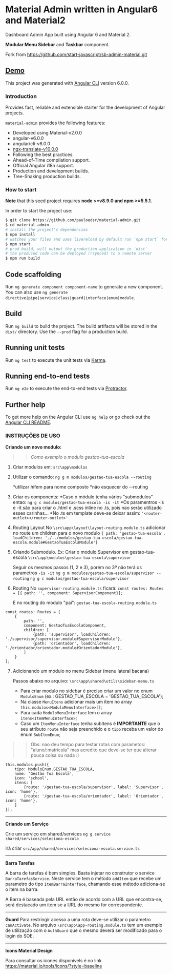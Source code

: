 # Material Admin written in Angular6 and Material2

Dashboard Admin App built using Angular 6 and Material 2.

**Modular Menu Sidebar**  and **Taskbar** component.

Fork from https://github.com/start-javascript/sb-admin-material.git

## [Demo](https://rawgit.com/pauloedsr/material-admin/tree/master/dist)

This project was generated with [Angular CLI](https://github.com/angular/angular-cli) version 6.0.0.

### Introduction

Provides fast, reliable and extensible starter for the development of Angular projects.

`material-admin` provides the following features:

*   Developed using Material-v2.0.0
*   angular-v6.0.0
*   angular/cli-v6.0.0
*   [ngx-translate-v10.0.0](https://github.com/ngx-translate)
*   Following the best practices.
*   Ahead-of-Time compilation support.
*   Official Angular i18n support.
*   Production and development builds.
*   Tree-Shaking production builds.

### How to start

**Note** that this seed project requires **node >=v8.9.0 and npm >=5.5.1**.

In order to start the project use:

```bash
$ git clone https://github.com/pauloedsr/material-admin.git
$ cd material-admin
# install the project's dependencies
$ npm install
# watches your files and uses livereload by default run `npm start` for a dev server. Navigate to `http://localhost:4200/`. The app will automatically reload if you change any of the source files.
$ npm start
# prod build, will output the production application in `dist`
# the produced code can be deployed (rsynced) to a remote server
$ npm run build
```

## Code scaffolding

Run `ng generate component component-name` to generate a new component. You can also use `ng generate directive|pipe|service|class|guard|interface|enum|module`.

## Build

Run `ng build` to build the project. The build artifacts will be stored in the `dist/` directory. Use the `--prod` flag for a production build.

## Running unit tests

Run `ng test` to execute the unit tests via [Karma](https://karma-runner.github.io).

## Running end-to-end tests

Run `ng e2e` to execute the end-to-end tests via [Protractor](http://www.protractortest.org/).

## Further help

To get more help on the Angular CLI use `ng help` or go check out the [Angular CLI README](https://github.com/angular/angular-cli/blob/master/README.md).


### INSTRUÇÕES DE USO

**Criando um novo modulo:**
>>*Como exemplo o modulo gestao-tua-escola*


1. Criar modulos em: `src\app\modulos`

2. Utilizar o comando:
	`ng g m modulos/gestao-tua-escola --routing`

	*utilizar hífem para nome composto
	*não esquecer do --routing

3. Criar os components:
	*Caso o módulo tenha vários "submodulos" entao:
	 `ng g c modulos/gestao-tua-escola -is -it`
    *Os paramentros -is e -it são para criar o .html e .scss inline no .ts, pois nao serão utilizado esses carinhas...
    *No .ts em template deve-se deixar assim: `'<router-outlet></router-outlet>'`

4. Routing Layout
	No `\src\app\layout\layout-routing.module.ts` adicionar no route um children para o novo modulo
	`{ path: 'gestao-tua-escola', loadChildren: './../modulos/gestao-tua-escola/gestao-tua-escola.module#GestaoTuaEscolaModule'}`

5. Criando Submodulo.
	Ex: Criar o modulo Supervisor em gestao-tua-escola `\src\app\modulos\gestao-tua-escola\supervisor`

	Seguir os mesmos passos (1, 2 e 3), porém no 3º não terá os parametros `-is -it`
	`ng g m modulos/gestao-tua-escola/supervisor --routing`
	`ng g c modulos/gestao-tua-escola/supervisor`

6. Routing
	No `supervisor-routing.module.ts` ficará:
    `const routes: Routes = [{ path: '', component: SupervisorComponent}];`

	E no routing do modulo "pai": `gestao-tua-escola-routing.module.ts`
>>
	const routes: Routes = [
		{
			path: '',
			component: GestaoTuaEscolaComponent,
			children: [
				{path: 'supervisor', loadChildren: './supervisor/supervisor.module#SupervisorModule'},
				{path: 'orientador', loadChildren: './orientador/orientador.module#OrientadorModule'},
			]
		}
    ];

7. Adicionando um módulo no menu Sidebar (menu lateral bacana)

	Passos abaixo no arquivo: `\src\app\shared\utils\sidebar-menu.ts`

	- Para criar modulo no sidebar é preciso criar um valor no enum `ModuloEnum` (ex.: GESTAO_TUA_ESCOLA = 'GESTAO_TUA_ESCOLA');
	- Na classe `MenuItens` adicionar mais um item no array `this.modulos<ModuloMenuInterface>[]`;
	- Para cada `ModuloMenuInterface` tem o array `itens<ItemMenuInterface>`;
	- Caso um `ItemMenuInterface` tenha subItens é **IMPORTANTE** que o seu atributo `route` não seja preenchido e o `tipo` receba um valor do enum `SubItemEnum`;

>>Obs: nao deu tempo para testar rotas com parametos: "aluno/:matricula" mas acredito que deve-se ter que alterar pouca coisa ou nada :)

>>
	this.modulos.push({
		tipo: ModuloEnum.GESTAO_TUA_ESCOLA,
		nome: 'Gestão Tua Escola',
		icon: 'school',
		itens: [
			{route: '/gestao-tua-escola/supervisor', label: 'Supervisor', icon: 'home'},
			{route: '/gestao-tua-escola/orientador', label: 'Orientador', icon: 'home'},
		]
	});

-------------

**Criando um Serviço**

Crie um serviço em shared/services
`ng g service shared/services/seleciona-escola`

Irá criar `src/app/shared/services/seleciona-escola.service.ts`

-------------

**Barra Tarefas**

A barra de tarefas é bem simples. Basta injetar no construtor o service `BarraTarefasService`. Neste service tem o método `addItem` que recebe um parametro do tipo `ItemBarraInterface`, chamando esse método adiciona-se o item na barra.

A Barra é baseada pela URL então de acordo com a URL que encontra-se, será destacado um item se a URL do mesmo for correspondente.

------------


**Guard**
Para restringir acesso a uma rota deve-se utilizar o parametro `canActivate`. No arquivo `\src\app\app-routing.module.ts` tem um exemplo de utilização com o `AuthGuard` que o mesmo deverá ser modificado para o login do SOE.

-------

**Icons Material Design**

Para consultar os icones disponívels é no link https://material.io/tools/icons/?style=baseline

